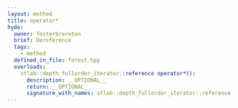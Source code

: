 ```yaml
---
layout: method
title: operator*
hyde:
  owner: fosterbrereton
  brief: Dereference
  tags:
    - method
  defined_in_file: forest.hpp
  overloads:
    stlab::depth_fullorder_iterator::reference operator*():
      description: __OPTIONAL__
      return: __OPTIONAL__
      signature_with_names: stlab::depth_fullorder_iterator::reference operator*()
---
```

